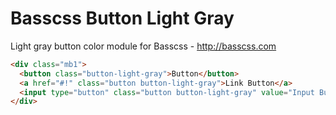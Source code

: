 # Basscss Button Light Gray

Light gray button color module for Basscss - http://basscss.com

```html
<div class="mb1">
  <button class="button-light-gray">Button</button>
  <a href="#!" class="button button-light-gray">Link Button</a>
  <input type="button" class="button button-light-gray" value="Input Button">
</div>
```

